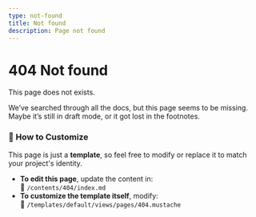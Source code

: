 ```yaml
---
type: not-found
title: Not found
description: Page not found
---
```


# 404 Not found

This page does not exists.

We’ve searched through all the docs, but this page seems to be missing.
Maybe it’s still in draft mode, or it got lost in the footnotes.

### 🚀 How to Customize

This page is just a **template**, so feel free to modify or replace it to match your project's identity.

- **To edit this page**, update the content in:  
  📂 `/contents/404/index.md`
- **To customize the template itself**, modify:  
  📂 `/templates/default/views/pages/404.mustache`
